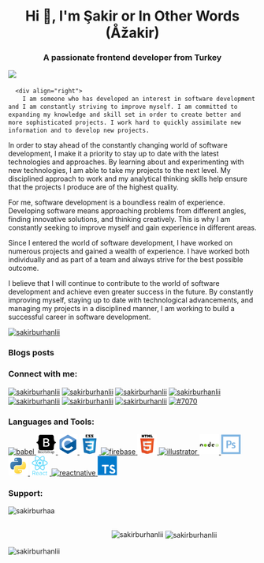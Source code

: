 <h1 align="center">Hi 👋, I'm Şakir or In Other Words (Åžakir)</h1>
<h3 align="center">A passionate frontend developer from Turkey</h3>

<div class="container">
  <div >
  <img src="https://media.tenor.com/tIJuBC1opesAAAAC/im-waiting-daffy-duck.gif"/>
    
      <div align="right">
        I am someone who has developed an interest in software development and I am constantly striving to improve myself. I am committed to expanding my knowledge and skill set in order to create better and more sophisticated projects. I work hard to quickly assimilate new information and to develop new projects.

In order to stay ahead of the constantly changing world of software development, I make it a priority to stay up to date with the latest technologies and approaches. By learning about and experimenting with new technologies, I am able to take my projects to the next level. My disciplined approach to work and my analytical thinking skills help ensure that the projects I produce are of the highest quality.

For me, software development is a boundless realm of experience. Developing software means approaching problems from different angles, finding innovative solutions, and thinking creatively. This is why I am constantly seeking to improve myself and gain experience in different areas.

Since I entered the world of software development, I have worked on numerous projects and gained a wealth of experience. I have worked both individually and as part of a team and always strive for the best possible outcome.

I believe that I will continue to contribute to the world of software development and achieve even greater success in the future. By constantly improving myself, staying up to date with technological advancements, and managing my projects in a disciplined manner, I am working to build a successful career in software development.
      </div>
    <div>
</div>

<p align="left"> <a href="https://twitter.com/sakirburhanli" target="blank"><img src="https://img.shields.io/twitter/follow/sakirburhanlii?logo=twitter&style=for-the-badge" alt="sakirburhanlii" /></a> </p>

### Blogs posts
<!-- BLOG-POST-LIST:START -->
<!-- BLOG-POST-LIST:END -->

<h3 align="left">Connect with me:</h3>
<p align="left">
<a href="https://codepen.io/sakirburhanlii" target="blank"><img align="center" src="https://raw.githubusercontent.com/rahuldkjain/github-profile-readme-generator/master/src/images/icons/Social/codepen.svg" alt="sakirburhanlii" height="30" width="40" /></a>
<a href="https://dev.to/sakirburhanlii" target="blank"><img align="center" src="https://raw.githubusercontent.com/rahuldkjain/github-profile-readme-generator/master/src/images/icons/Social/devto.svg" alt="sakirburhanlii" height="30" width="40" /></a>
<a href="https://twitter.com/sakirburhanlii" target="blank"><img align="center" src="https://raw.githubusercontent.com/rahuldkjain/github-profile-readme-generator/master/src/images/icons/Social/twitter.svg" alt="sakirburhanlii" height="30" width="40" /></a>
<a href="https://www.linkedin.com/in/sakirburhanli/" target="blank"><img align="center" src="https://raw.githubusercontent.com/rahuldkjain/github-profile-readme-generator/master/src/images/icons/Social/linked-in-alt.svg" alt="sakirburhanlii" height="30" width="40" /></a>
<a href="https://codesandbox.com/sakirburhanlii" target="blank"><img align="center" src="https://raw.githubusercontent.com/rahuldkjain/github-profile-readme-generator/master/src/images/icons/Social/codesandbox.svg" alt="sakirburhanlii" height="30" width="40" /></a>
<a href="https://instagram.com/sakirburhanlii" target="blank"><img align="center" src="https://raw.githubusercontent.com/rahuldkjain/github-profile-readme-generator/master/src/images/icons/Social/instagram.svg" alt="sakirburhanlii" height="30" width="40" /></a>
<a href="https://www.youtube.com/@sakirburhanlii" target="blank"><img align="center" src="https://raw.githubusercontent.com/rahuldkjain/github-profile-readme-generator/master/src/images/icons/Social/youtube.svg" alt="sakirburhanlii" height="30" width="40" /></a>
<a href="https://discord.gg/#7070" target="blank"><img align="center" src="https://raw.githubusercontent.com/rahuldkjain/github-profile-readme-generator/master/src/images/icons/Social/discord.svg" alt="#7070" height="30" width="40" /></a>
</p>

<h3 align="left">Languages and Tools:</h3>
<p align="left"> <a href="https://babeljs.io/" target="_blank" rel="noreferrer"> <img src="https://www.vectorlogo.zone/logos/babeljs/babeljs-icon.svg" alt="babel" width="40" height="40"/> </a> <a href="https://getbootstrap.com" target="_blank" rel="noreferrer"> <img src="https://raw.githubusercontent.com/devicons/devicon/master/icons/bootstrap/bootstrap-plain-wordmark.svg" alt="bootstrap" width="40" height="40"/> </a> <a href="https://www.cprogramming.com/" target="_blank" rel="noreferrer"> <img src="https://raw.githubusercontent.com/devicons/devicon/master/icons/c/c-original.svg" alt="c" width="40" height="40"/> </a> <a href="https://www.w3schools.com/css/" target="_blank" rel="noreferrer"> <img src="https://raw.githubusercontent.com/devicons/devicon/master/icons/css3/css3-original-wordmark.svg" alt="css3" width="40" height="40"/> </a> <a href="https://firebase.google.com/" target="_blank" rel="noreferrer"> <img src="https://www.vectorlogo.zone/logos/firebase/firebase-icon.svg" alt="firebase" width="40" height="40"/> </a> <a href="https://www.w3.org/html/" target="_blank" rel="noreferrer"> <img src="https://raw.githubusercontent.com/devicons/devicon/master/icons/html5/html5-original-wordmark.svg" alt="html5" width="40" height="40"/> </a> <a href="https://www.adobe.com/in/products/illustrator.html" target="_blank" rel="noreferrer"> <img src="https://www.vectorlogo.zone/logos/adobe_illustrator/adobe_illustrator-icon.svg" alt="illustrator" width="40" height="40"/> </a> <a href="https://nodejs.org" target="_blank" rel="noreferrer"> <img src="https://raw.githubusercontent.com/devicons/devicon/master/icons/nodejs/nodejs-original-wordmark.svg" alt="nodejs" width="40" height="40"/> </a> <a href="https://www.photoshop.com/en" target="_blank" rel="noreferrer"> <img src="https://raw.githubusercontent.com/devicons/devicon/master/icons/photoshop/photoshop-line.svg" alt="photoshop" width="40" height="40"/> </a> <a href="https://www.python.org" target="_blank" rel="noreferrer"> <img src="https://raw.githubusercontent.com/devicons/devicon/master/icons/python/python-original.svg" alt="python" width="40" height="40"/> </a> <a href="https://reactjs.org/" target="_blank" rel="noreferrer"> <img src="https://raw.githubusercontent.com/devicons/devicon/master/icons/react/react-original-wordmark.svg" alt="react" width="40" height="40"/> </a> <a href="https://reactnative.dev/" target="_blank" rel="noreferrer"> <img src="https://reactnative.dev/img/header_logo.svg" alt="reactnative" width="40" height="40"/> </a> <a href="https://www.typescriptlang.org/" target="_blank" rel="noreferrer"> <img src="https://raw.githubusercontent.com/devicons/devicon/master/icons/typescript/typescript-original.svg" alt="typescript" width="40" height="40"/> </a> </p>

<h3 align="left">Support:</h3>
<p><a href="https://www.buymeacoffee.com/sakirburhaa"> <img align="left" src="https://cdn.buymeacoffee.com/buttons/v2/default-yellow.png" height="50" width="210" alt="sakirburhaa" /></a></p><br><br>

<p><img align="left" src="https://github-readme-stats.vercel.app/api/top-langs?username=sakirburhanlii&show_icons=true&locale=en&layout=compact" alt="sakirburhanlii" /></p>

<p>&nbsp;<img align="center" src="https://github-readme-stats.vercel.app/api?username=sakirburhanlii&show_icons=true&locale=en" alt="sakirburhanlii" /></p>

<p><img align="center" src="https://github-readme-streak-stats.herokuapp.com/?user=sakirburhanlii&" alt="sakirburhanlii" /></p>
